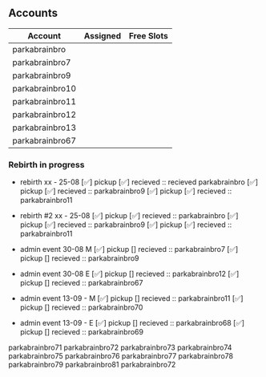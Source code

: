 ## Accounts

| Account           | Assigned      | Free Slots |
|-------------------|---------------|------------|
| parkabrainbro     |               |            | fuse machine
| parkabrainbro7    |               |            |
| parkabrainbro9    |               |            |
| parkabrainbro10   |               |            |
| parkabrainbro11   |               |            |
| parkabrainbro12   |               |            |
| parkabrainbro13   |               |            |
| parkabrainbro67   |               |            | 


### Rebirth in progress

- rebirth xx - 25-08
[✅] pickup [✅] recieved :: recieved parkabrainbro
[✅] pickup [✅] recieved :: parkabrainbro9
[✅] pickup [✅] recieved :: parkabrainbro11

- rebirth #2 xx - 25-08
[✅] pickup [✅] recieved :: parkabrainbro
[✅] pickup [✅] recieved :: parkabrainbro9
[✅] pickup [✅] recieved :: parkabrainbro11

- admin event 30-08 M
[✅] pickup [] recieved :: parkabrainbro7
[✅] pickup [] recieved :: parkabrainbro9

- admin event 30-08 E
[✅] pickup [] recieved :: parkabrainbro12
[✅] pickup [] recieved :: parkabrainbro67

- admin event 13-09 - M
[✅] pickup [] recieved :: parkabrainbro11
[✅] pickup [] recieved :: parkabrainbro70

- admin event 13-09 - E
[✅] pickup [] recieved :: parkabrainbro68
[✅] pickup [] recieved :: parkabrainbro69


parkabrainbro71
parkabrainbro72
parkabrainbro73
parkabrainbro74
parkabrainbro75
parkabrainbro76
parkabrainbro77
parkabrainbro78
parkabrainbro79
parkabrainbro81
parkabrainbro72

